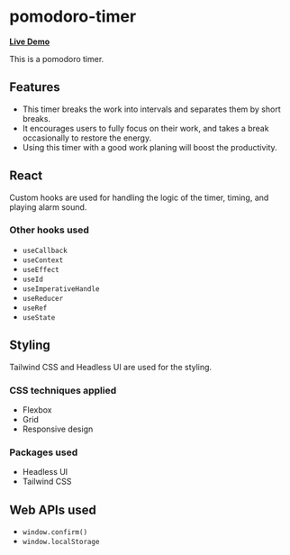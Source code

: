 # pomodoro-timer

[**Live Demo**](https://nickau309.github.io/pomodoro-timer/)

This is a pomodoro timer.

## Features

- This timer breaks the work into intervals and separates them by short breaks.
- It encourages users to fully focus on their work, and takes a break occasionally to restore the energy.
- Using this timer with a good work planing will boost the productivity.

## React

Custom hooks are used for handling the logic of the timer, timing, and playing alarm sound.

### Other hooks used

- `useCallback`
- `useContext`
- `useEffect`
- `useId`
- `useImperativeHandle`
- `useReducer`
- `useRef`
- `useState`

## Styling

Tailwind CSS and Headless UI are used for the styling.

### CSS techniques applied

- Flexbox
- Grid
- Responsive design

### Packages used

- Headless UI
- Tailwind CSS

## Web APIs used

- `window.confirm()`
- `window.localStorage`
